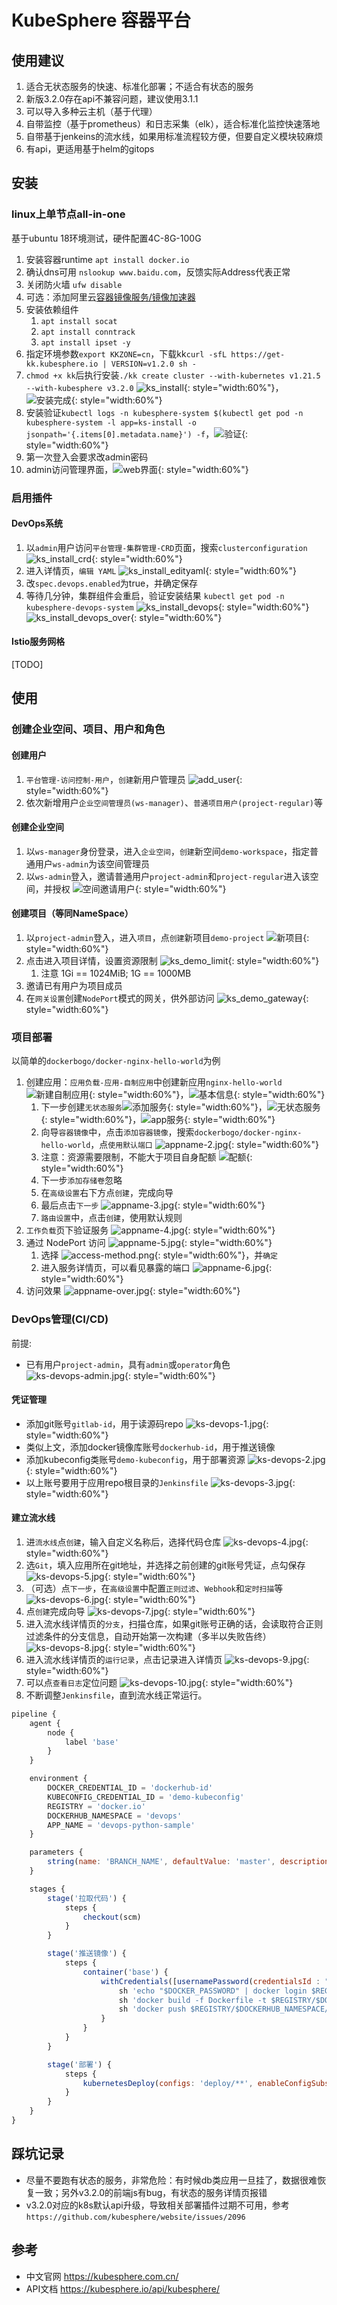 # KubeSphere 容器平台

## 使用建议

1. 适合无状态服务的快速、标准化部署；不适合有状态的服务
2. 新版3.2.0存在api不兼容问题，建议使用3.1.1
3. 可以导入多种云主机（基于代理）
4. 自带监控（基于prometheus）和日志采集（elk），适合标准化监控快速落地
5. 自带基于jenkeins的流水线，如果用标准流程较方便，但要自定义模块较麻烦
6. 有api，更适用基于helm的gitops

## 安装

### linux上单节点all-in-one

基于ubuntu 18环境测试，硬件配置4C-8G-100G

1. 安装容器runtime `apt install docker.io`
2. 确认dns可用 `nslookup www.baidu.com`，反馈实际Address代表正常
3. 关闭防火墙 `ufw disable`
4. 可选：添加阿里云[容器镜像服务/镜像加速器](https://cr.console.aliyun.com/cn-hangzhou/instances/mirrors)
5. 安装依赖组件
   1. `apt install socat`
   2. `apt install conntrack`
   3. `apt install ipset -y`
6. 指定环境参数`export KKZONE=cn`，下载kk`curl -sfL https://get-kk.kubesphere.io | VERSION=v1.2.0 sh -`
7. `chmod +x kk`后执行安装`./kk create cluster --with-kubernetes v1.21.5 --with-kubesphere v3.2.0` ![ks_install](ks_install.jpg){: style="width:60%"}，![安装完成](ks_install_over.jpg){: style="width:60%"}
8. 安装验证`kubectl logs -n kubesphere-system $(kubectl get pod -n kubesphere-system -l app=ks-install -o jsonpath='{.items[0].metadata.name}') -f`，![验证](ks_install_over.jpg){: style="width:60%"}
9. 第一次登入会要求改admin密码
10. admin访问管理界面，![web界面](ks_admin.jpg){: style="width:60%"}

### 启用插件

#### DevOps系统

1. 以`admin`用户访问`平台管理-集群管理-CRD`页面，搜索`clusterconfiguration` ![ks_install_crd](ks_install_crd.jpg){: style="width:60%"}
2. 进入详情页，`编辑 YAML` ![ks_install_edityaml](ks_install_edityaml.jpg){: style="width:60%"}
3. 改`spec.devops.enabled`为true，并确定保存
4. 等待几分钟，集群组件会重启，验证安装结果 `kubectl get pod -n kubesphere-devops-system` ![ks_install_devops](ks_install_devops.jpg){: style="width:60%"} ![ks_install_devops_over](ks_install_devops_over.jpg){: style="width:60%"}

#### Istio服务网格

[TODO]

## 使用

### 创建企业空间、项目、用户和角色

#### 创建用户

1. `平台管理-访问控制-用户`，`创建`新用户管理员 ![add_user](ks_add_user.jpg){: style="width:60%"}
2. 依次新增用户`企业空间管理员(ws-manager)`、`普通项目用户(project-regular)`等

#### 创建企业空间

1. 以`ws-manager`身份登录，进入`企业空间`，`创建`新空间`demo-workspace`，指定普通用户`ws-admin`为该空间管理员
2. 以`ws-admin`登入，邀请普通用户`project-admin`和`project-regular`进入该空间，并授权 ![空间邀请用户](ks_demo_add_user.jpg){: style="width:60%"}

#### 创建项目（等同NameSpace）

1. 以`project-admin`登入，进入`项目`，点`创建`新项目`demo-project` ![新项目](ks_demo_add_project.jpg){: style="width:60%"}
2. 点击进入项目详情，设置资源限制 ![ks_demo_limit](ks_demo_limit.jpg){: style="width:60%"}
   1. 注意 1Gi == 1024MiB; 1G == 1000MB
3. 邀请已有用户为项目成员
4. 在`网关设置`创建`NodePort`模式的网关，供外部访问 ![ks_demo_gateway](ks_demo_gateway.jpg){: style="width:60%"}

### 项目部署

以简单的`dockerbogo/docker-nginx-hello-world`为例

1. 创建应用：`应用负载-应用-自制应用`中创建新应用`nginx-hello-world` ![新建自制应用](composing-app1.png){: style="width:60%"}，![基本信息](basic-info.jpg){: style="width:60%"}
   1. 下一步创建`无状态服务`![添加服务](add-service.png){: style="width:60%"}，![无状态服务](add-service-2.jpg){: style="width:60%"}，![app服务](appname.jpg){: style="width:60%"}
   2. 向导`容器镜像`中，点击`添加容器镜像`，搜索`dockerbogo/docker-nginx-hello-world`，点`使用默认端口` ![appname-2.jpg](appname-2.jpg){: style="width:60%"}
   4. 注意：资源需要限制，不能大于项目自身配额 ![配额](配额.jpg){: style="width:60%"}
   5. 下一步`添加存储卷`忽略
   6. 在`高级设置`右下方点`创建`，完成向导
   7. 最后点击`下一步` ![appname-3.jpg](appname-3.jpg){: style="width:60%"}
   8. `路由设置`中，点击`创建`，使用默认规则
2. `工作负载`页下验证服务 ![appname-4.jpg](appname-4.jpg){: style="width:60%"}
3. 通过 NodePort 访问 ![appname-5.jpg](appname-5.jpg){: style="width:60%"}
   1. 选择 ![access-method.png](access-method.png){: style="width:60%"}，并`确定`
   2. 进入服务详情页，可以看见暴露的端口 ![appname-6.jpg](appname-6.jpg){: style="width:60%"}
4. 访问效果 ![appname-over.jpg](appname-over.jpg){: style="width:60%"}

### DevOps管理(CI/CD)

前提:

* 已有用户`project-admin`，具有`admin`或`operator`角色 ![ks-devops-admin.jpg](ks-devops-admin.jpg){: style="width:60%"}

#### 凭证管理

* 添加git账号`gitlab-id`，用于读源码repo ![ks-devops-1.jpg](ks-devops-1.jpg){: style="width:60%"}
* 类似上文，添加docker镜像库账号`dockerhub-id`，用于推送镜像
* 添加kubeconfig类账号`demo-kubeconfig`，用于部署资源 ![ks-devops-2.jpg](ks-devops-2.jpg){: style="width:60%"}
* 以上账号要用于应用repo根目录的`Jenkinsfile` ![ks-devops-3.jpg](ks-devops-3.jpg){: style="width:60%"}

#### 建立流水线

1. 进`流水线`点`创建`，输入自定义名称后，选择代码仓库 ![ks-devops-4.jpg](ks-devops-4.jpg){: style="width:60%"}
2. 选`Git`，填入应用所在git地址，并选择之前创建的git账号凭证，点勾保存 ![ks-devops-5.jpg](ks-devops-5.jpg){: style="width:60%"}
3. （可选）点`下一步`，在`高级设置`中配置`正则过滤`、`Webhook`和`定时扫描`等 ![ks-devops-6.jpg](ks-devops-6.jpg){: style="width:60%"}
4. 点`创建`完成向导 ![ks-devops-7.jpg](ks-devops-7.jpg){: style="width:60%"}
5. 进入流水线详情页的`分支`，扫描仓库，如果git账号正确的话，会读取符合正则过滤条件的分支信息，自动开始第一次构建（多半以失败告终）  ![ks-devops-8.jpg](ks-devops-8.jpg){: style="width:60%"}
6. 进入流水线详情页的`运行记录`，点击记录进入详情页  ![ks-devops-9.jpg](ks-devops-9.jpg){: style="width:60%"} 
7. 可以点`查看日志`定位问题  ![ks-devops-10.jpg](ks-devops-10.jpg){: style="width:60%"} 
8. 不断调整`Jenkinsfile`，直到流水线正常运行。

```js
pipeline {
    agent {
        node {
            label 'base'
        }
    }

    environment {
        DOCKER_CREDENTIAL_ID = 'dockerhub-id'
        KUBECONFIG_CREDENTIAL_ID = 'demo-kubeconfig'
        REGISTRY = 'docker.io'
        DOCKERHUB_NAMESPACE = 'devops'
        APP_NAME = 'devops-python-sample'
    }

    parameters {
        string(name: 'BRANCH_NAME', defaultValue: 'master', description: '')
    }

    stages {
        stage('拉取代码') {
            steps {
                checkout(scm)
            }
        }

        stage('推送镜像') {
            steps {
                container('base') {
                    withCredentials([usernamePassword(credentialsId : "$DOCKER_CREDENTIAL_ID" ,passwordVariable : 'DOCKER_PASSWORD' ,usernameVariable : 'DOCKER_USERNAME' ,)]) {
                        sh 'echo "$DOCKER_PASSWORD" | docker login $REGISTRY -u "$DOCKER_USERNAME" --password-stdin'
                        sh 'docker build -f Dockerfile -t $REGISTRY/$DOCKERHUB_NAMESPACE/$APP_NAME:$BUILD_NUMBER .'
                        sh 'docker push $REGISTRY/$DOCKERHUB_NAMESPACE/$APP_NAME:$BUILD_NUMBER'
                    }
                }
            }
        }

        stage('部署') {
            steps {
                kubernetesDeploy(configs: 'deploy/**', enableConfigSubstitution: true, kubeconfigId: "$KUBECONFIG_CREDENTIAL_ID")
            }
        }
    }
}
```

## 踩坑记录

* 尽量不要跑有状态的服务，非常危险：有时候db类应用一旦挂了，数据很难恢复一致；另外v3.2.0的前端js有bug，有状态的服务详情页报错
* v3.2.0对应的k8s默认api升级，导致相关部署插件过期不可用，参考`https://github.com/kubesphere/website/issues/2096`

## 参考

* 中文官网 <https://kubesphere.com.cn/>
* API文档 <https://kubesphere.io/api/kubesphere/>